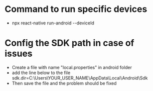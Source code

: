 # Command to run specific devices

- npx react-native run-android --deviceId

# Config the SDK path in case of issues

- Create a file with name "local.properties" in android folder
- add the line below to the file
  sdk.dir=C:\\Users\\YOUR_USER_NAME\\AppData\\Local\\Android\\Sdk
- Then save the file and the problem should be fixed
